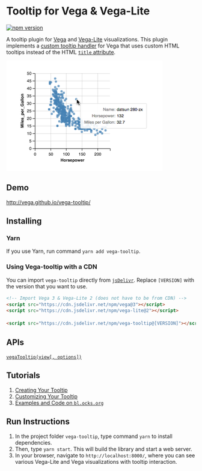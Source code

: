 # Tooltip for Vega & Vega-Lite
[![npm version](https://img.shields.io/npm/v/vega-tooltip.svg)](https://www.npmjs.com/package/vega-tooltip)

A tooltip plugin for [Vega](http://vega.github.io/vega/) and [Vega-Lite](https://vega.github.io/vega-lite/) visualizations. This plugin implements a [custom tooltip handler](https://vega.github.io/vega/docs/api/view/#view_tooltip) for Vega that uses custom HTML tooltips instead of the HTML [`title` attribute](https://developer.mozilla.org/en-US/docs/Web/API/HTMLElement/title).

![demo image](demo.png "a tooltip for a Vega-Lite scatterplot")

## Demo

http://vega.github.io/vega-tooltip/

## Installing

### Yarn

If you use Yarn, run command `yarn add vega-tooltip`.

### Using Vega-tooltip with a CDN

You can import `vega-tooltip` directly from [`jsDelivr`](https://www.jsdelivr.com/package/npm/vega-tooltip). Replace `[VERSION]` with the version that you want to use.

```html
<!-- Import Vega 3 & Vega-Lite 2 (does not have to be from CDN) -->
<script src="https://cdn.jsdelivr.net/npm/vega@3"></script>
<script src="https://cdn.jsdelivr.net/npm/vega-lite@2"></script>

<script src="https://cdn.jsdelivr.net/npm/vega-tooltip@[VERSION]"></script>
```

## APIs

[`vegaTooltip(view[, options])`](docs/APIs.md#tooltip)

## Tutorials
1. [Creating Your Tooltip](docs/creating_your_tooltip.md)
2. [Customizing Your Tooltip](docs/customizing_your_tooltip.md)
3. [Examples and Code on `bl.ocks.org`](https://bl.ocks.org/sirahd)

## Run Instructions

1. In the project folder `vega-tooltip`, type command `yarn` to install dependencies.
2. Then, type `yarn start`. This will build the library and start a web server.
3. In your browser, navigate to `http://localhost:8000/`, where you can see various Vega-Lite and Vega visualizations with tooltip interaction.
